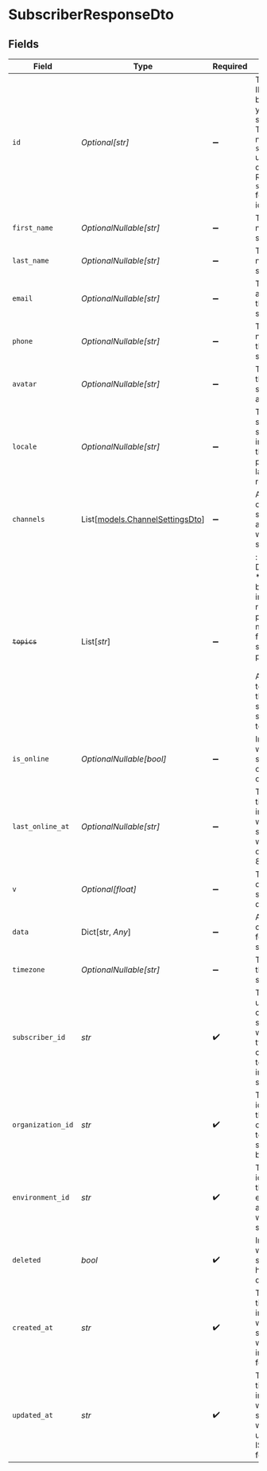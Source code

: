 # SubscriberResponseDto


## Fields

| Field                                                                                                                                                                             | Type                                                                                                                                                                              | Required                                                                                                                                                                          | Description                                                                                                                                                                       |
| --------------------------------------------------------------------------------------------------------------------------------------------------------------------------------- | --------------------------------------------------------------------------------------------------------------------------------------------------------------------------------- | --------------------------------------------------------------------------------------------------------------------------------------------------------------------------------- | --------------------------------------------------------------------------------------------------------------------------------------------------------------------------------- |
| `id`                                                                                                                                                                              | *Optional[str]*                                                                                                                                                                   | :heavy_minus_sign:                                                                                                                                                                | The internal ID generated by Novu for your subscriber. This ID does not match the `subscriberId` used in your queries. Refer to `subscriberId` for that identifier.               |
| `first_name`                                                                                                                                                                      | *OptionalNullable[str]*                                                                                                                                                           | :heavy_minus_sign:                                                                                                                                                                | The first name of the subscriber.                                                                                                                                                 |
| `last_name`                                                                                                                                                                       | *OptionalNullable[str]*                                                                                                                                                           | :heavy_minus_sign:                                                                                                                                                                | The last name of the subscriber.                                                                                                                                                  |
| `email`                                                                                                                                                                           | *OptionalNullable[str]*                                                                                                                                                           | :heavy_minus_sign:                                                                                                                                                                | The email address of the subscriber.                                                                                                                                              |
| `phone`                                                                                                                                                                           | *OptionalNullable[str]*                                                                                                                                                           | :heavy_minus_sign:                                                                                                                                                                | The phone number of the subscriber.                                                                                                                                               |
| `avatar`                                                                                                                                                                          | *OptionalNullable[str]*                                                                                                                                                           | :heavy_minus_sign:                                                                                                                                                                | The URL of the subscriber's avatar image.                                                                                                                                         |
| `locale`                                                                                                                                                                          | *OptionalNullable[str]*                                                                                                                                                           | :heavy_minus_sign:                                                                                                                                                                | The locale setting of the subscriber, indicating their preferred language or region.                                                                                              |
| `channels`                                                                                                                                                                        | List[[models.ChannelSettingsDto](../models/channelsettingsdto.md)]                                                                                                                | :heavy_minus_sign:                                                                                                                                                                | An array of channel settings associated with the subscriber.                                                                                                                      |
| ~~`topics`~~                                                                                                                                                                      | List[*str*]                                                                                                                                                                       | :heavy_minus_sign:                                                                                                                                                                | : warning: ** DEPRECATED **: This will be removed in a future release, please migrate away from it as soon as possible.<br/><br/>An array of topics that the subscriber is subscribed to. |
| `is_online`                                                                                                                                                                       | *OptionalNullable[bool]*                                                                                                                                                          | :heavy_minus_sign:                                                                                                                                                                | Indicates whether the subscriber is currently online.                                                                                                                             |
| `last_online_at`                                                                                                                                                                  | *OptionalNullable[str]*                                                                                                                                                           | :heavy_minus_sign:                                                                                                                                                                | The timestamp indicating when the subscriber was last online, in ISO 8601 format.                                                                                                 |
| `v`                                                                                                                                                                               | *Optional[float]*                                                                                                                                                                 | :heavy_minus_sign:                                                                                                                                                                | The version of the subscriber document.                                                                                                                                           |
| `data`                                                                                                                                                                            | Dict[str, *Any*]                                                                                                                                                                  | :heavy_minus_sign:                                                                                                                                                                | Additional custom data for the subscriber                                                                                                                                         |
| `timezone`                                                                                                                                                                        | *OptionalNullable[str]*                                                                                                                                                           | :heavy_minus_sign:                                                                                                                                                                | Timezone of the subscriber                                                                                                                                                        |
| `subscriber_id`                                                                                                                                                                   | *str*                                                                                                                                                                             | :heavy_check_mark:                                                                                                                                                                | The identifier used to create this subscriber, which typically corresponds to the user ID in your system.                                                                         |
| `organization_id`                                                                                                                                                                 | *str*                                                                                                                                                                             | :heavy_check_mark:                                                                                                                                                                | The unique identifier of the organization to which the subscriber belongs.                                                                                                        |
| `environment_id`                                                                                                                                                                  | *str*                                                                                                                                                                             | :heavy_check_mark:                                                                                                                                                                | The unique identifier of the environment associated with this subscriber.                                                                                                         |
| `deleted`                                                                                                                                                                         | *bool*                                                                                                                                                                            | :heavy_check_mark:                                                                                                                                                                | Indicates whether the subscriber has been deleted.                                                                                                                                |
| `created_at`                                                                                                                                                                      | *str*                                                                                                                                                                             | :heavy_check_mark:                                                                                                                                                                | The timestamp indicating when the subscriber was created, in ISO 8601 format.                                                                                                     |
| `updated_at`                                                                                                                                                                      | *str*                                                                                                                                                                             | :heavy_check_mark:                                                                                                                                                                | The timestamp indicating when the subscriber was last updated, in ISO 8601 format.                                                                                                |